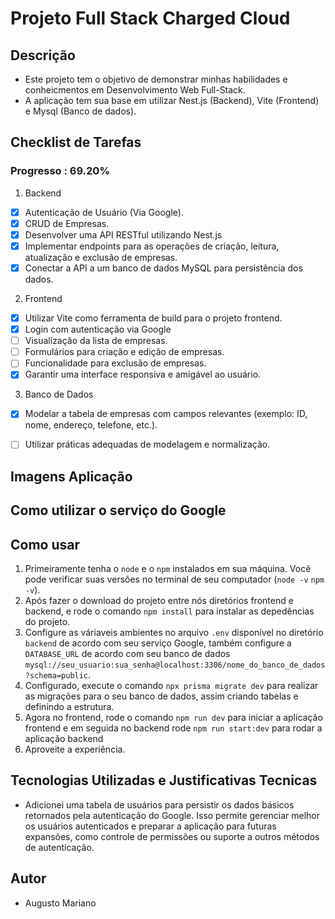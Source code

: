 # Projeto Full Stack Charged Cloud

## Descrição
- Este projeto tem o objetivo de demonstrar minhas habilidades e conheicmentos em Desenvolvimento Web Full-Stack.
- A aplicação tem sua base em utilizar Nest.js (Backend), Vite (Frontend) e Mysql (Banco de dados).

## Checklist de Tarefas

### Progresso : 69.20%

1. Backend
- [X] Autenticação de Usuário (Via Google).
- [X] CRUD de Empresas.
- [X] Desenvolver uma API RESTful utilizando Nest.js
- [X] Implementar endpoints para as operações de criação, leitura, atualização e exclusão de empresas.
- [x] Conectar a API a um banco de dados MySQL para persistência dos dados.

2. Frontend
- [X] Utilizar Vite como ferramenta de build para o projeto frontend.
- [X] Login com autenticação via Google
- [ ] Visualização da lista de empresas.
- [ ] Formulários para criação e edição de empresas.
- [ ] Funcionalidade para exclusão de empresas.
- [X] Garantir uma interface responsiva e amigável ao usuário.

3. Banco de Dados
- [X] Modelar a tabela de empresas com campos relevantes (exemplo: ID, nome, endereço, telefone, etc.).
- [ ] Utilizar práticas adequadas de modelagem e normalização.




## Imagens Aplicação


## Como utilizar o serviço do Google

## Como usar
1. Primeiramente tenha o `node` e o `npm` instalados em sua máquina. Você pode verificar suas versões no terminal de seu computador (`node -v` `npm -v`).
2. Após fazer o download do projeto entre nós diretórios frontend e backend, e rode o comando `npm install` para instalar as depedências do projeto.
3. Configure as váriaveis ambientes no arquivo `.env` disponível no diretório `backend` de acordo com seu serviço Google, também configure a `DATABASE_URL` de acordo com seu banco de dados `mysql://seu_usuario:sua_senha@localhost:3306/nome_do_banco_de_dados?schema=public`.
4. Configurado, execute o comando `npx prisma migrate dev` para realizar as migrações para o seu banco de dados, assim criando tabelas e definindo a estrutura.
5. Agora no frontend, rode o comando `npm run dev` para iniciar a aplicação frontend e em seguida no backend rode `npm run start:dev` para rodar a aplicação backend
6. Aproveite a experiência.

## Tecnologias Utilizadas e Justificativas Tecnicas

- Adicionei uma tabela de usuários para persistir os dados básicos retornados pela autenticação do Google. Isso permite gerenciar melhor os usuários autenticados e preparar a aplicação para futuras expansões, como controle de permissões ou suporte a outros métodos de autenticação.

## Autor
- Augusto Mariano